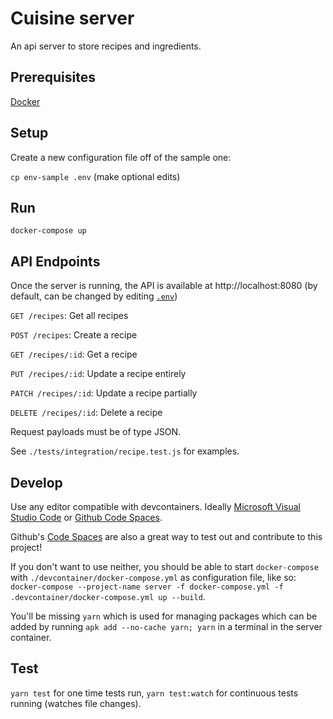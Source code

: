 # Cuisine server

An api server to store recipes and ingredients.

## Prerequisites

[Docker](https://www.docker.com/get-started)

## Setup

Create a new configuration file off of the sample one:

`cp env-sample .env` (make optional edits)

## Run

`docker-compose up`

## API Endpoints

Once the server is running, the API is available at http://localhost:8080 (by default, can be changed by editing [`.env`](./.env))

`GET /recipes`: Get all recipes

`POST /recipes`: Create a recipe

`GET /recipes/:id`: Get a recipe

`PUT /recipes/:id`: Update a recipe entirely

`PATCH /recipes/:id`: Update a recipe partially

`DELETE /recipes/:id`: Delete a recipe

Request payloads must be of type JSON.

See `./tests/integration/recipe.test.js` for examples.

## Develop

Use any editor compatible with devcontainers. Ideally [Microsoft Visual Studio Code](https://code.visualstudio.com/) or [Github Code Spaces](https://github.com/features/codespaces).

Github's [Code Spaces](https://github.com/features/codespaces) are also a great way to test out and contribute to this project! 

If you don't want to use neither, you should be able to start `docker-compose` with `./devcontainer/docker-compose.yml` as configuration file, like so: `docker-compose --project-name server -f docker-compose.yml -f .devcontainer/docker-compose.yml up --build`.

You'll be missing `yarn` which is used for managing packages which can be added by running `apk add --no-cache yarn; yarn` in a terminal in the server container.

## Test

`yarn test` for one time tests run, `yarn test:watch` for continuous tests running (watches file changes).